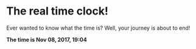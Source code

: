 # The real time clock!

Ever wanted to know what the time is? Well, your journey is about to end!

**The time is Nov 08, 2017, 19:04**